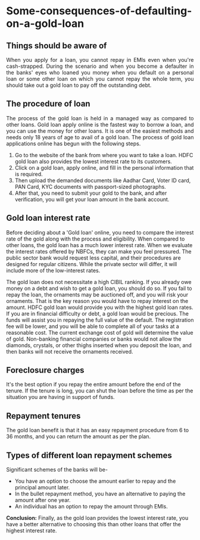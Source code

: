 # Some-consequences-of-defaulting-on-a-gold-loan
<h2>Things should be aware of</h2>
<p style="text-align:justify">When you apply for a loan, you cannot repay in EMIs even when you're cash-strapped. During the scenario and when you become a defaulter in the banks' eyes who loaned you money when you default on a personal loan or some other loan on which you cannot repay the whole term, you should take out a gold loan to pay off the outstanding debt.</p>

<h2>The procedure of loan</h2> 

<p style="text-align:justify">The process of the gold loan is held in a managed way as compared to other loans. Gold loan apply online is the fastest way to borrow a loan, and you can use the money for other loans. It is one of the easiest methods and needs only 18 years of age to avail of a gold loan. The process of gold loan applications online has begun with the following steps.</p>
  <ol>
<li>Go to the website of the bank from where you want to take a loan. HDFC gold loan also provides the lowest interest rate to its customers.</li>
<li>Click on a gold loan, apply online, and fill in the personal information that is required.</li>
<li>Then upload the demanded documents like Aadhar Card, Voter ID card, PAN Card, KYC documents with passport-sized photographs.</li>
<li>After that, you need to submit your gold to the bank, and after verification, you will get your loan amount in the bank account. </li>
</ol>

<h2>Gold loan interest rate</h2>
<p align=”justify”>Before deciding about a 'Gold loan' online, you need to compare the interest rate of the gold along with the process and eligibility. When compared to other loans, the gold loan has a much lower interest rate. When we evaluate the interest rates offered by NBFCs, they can make you feel pressured. The public sector bank would request less capital, and their procedures are designed for regular citizens. While the private sector will differ, it will include more of the low-interest rates.</p>
<p align=”justify”>
The gold loan does not necessitate a high CIBIL ranking. If you already owe money on a debt and wish to get a gold loan, you should do so. If you fail to repay the loan, the ornaments may be auctioned off, and you will risk your ornaments. That is the key reason you would have to repay interest on the amount. HDFC gold loan would provide you with the highest gold loan rates. If you are in financial difficulty or debt, a gold loan would be precious. The funds will assist you in repaying the full value of the default. The registration fee will be lower, and you will be able to complete all of your tasks at a reasonable cost. The current exchange cost of gold will determine the value of gold. Non-banking financial companies or banks would not allow the diamonds, crystals, or other thighs inserted when you deposit the loan, and then banks will not receive the ornaments received.</p>


<h2>Foreclosure charges</h2> 
It's the best option if you repay the entire amount before the end of the tenure. If the tenure is long, you can shut the loan before the time as per the situation you are having in support of funds. 

<h2>Repayment tenures</h2> 
The gold loan benefit is that it has an easy repayment procedure from 6 to 36 months, and you can return the amount as per the plan. 

<h2>Types of different loan repayment schemes</h2> 
Significant schemes of the banks will be- 
<ul>
  <li>You have an option to choose the amount earlier to repay and the principal amount later.</li> 
<li>In the bullet repayment method, you have an alternative to paying the amount after one year. </li>
<li>An individual has an option to repay the amount through EMIs. </li>
</ul>


<b>Conclusion:</b> Finally, as the gold loan provides the lowest interest rate, you have a better alternative to choosing this than other loans that offer the highest interest rate. 
